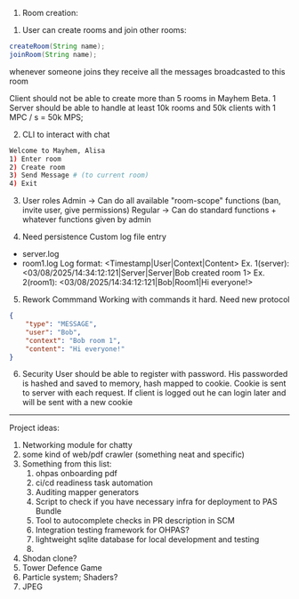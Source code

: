 1. Room creation:
1) User can create rooms and join other rooms:

```java
createRoom(String name);
joinRoom(String name);
```
whenever someone joins they receive all the messages broadcasted to this room

Client should not be able to create more than 5 rooms in Mayhem Beta.
1 Server should be able to handle at least 10k rooms and 50k clients with 1 MPC / s = 50k MPS;

2. CLI to interact with chat

```bash
Welcome to Mayhem, Alisa
1) Enter room
2) Create room
3) Send Message # (to current room)
4) Exit
```

3. User roles
Admin -> Can do all available "room-scope" functions (ban, invite user, give permissions)
Regular -> Can do standard functions + whatever functions given by admin

4. Need persistence
Custom log file entry
- server.log
- room1.log
Log format: <Timestamp|User|Context|Content>
Ex. 1(server): <03/08/2025/14:34:12:121|Server|Server|Bob created room 1>
Ex. 2(room1): <03/08/2025/14:34:12:121|Bob|Room1|Hi everyone!>

5. Rework Commmand
Working with commands it hard. Need new protocol
```json
{
    "type": "MESSAGE",
    "user": "Bob",
    "context": "Bob room 1",
    "content": "Hi everyone!"
}

```
6. Security
User should be able to register with password. 
His passworded is hashed and saved to memory, hash mapped to cookie. 
Cookie is sent to server with each request.
If client is logged out he can login later and will be sent with a new cookie
___

 <!-- like how my neovim kickstart config gradually loses amout of comments -->

Project ideas:
1) Networking module for chatty
2) some kind of web/pdf crawler (something neat and specific)
3) Something from this list:
    1. ohpas onboarding pdf
    2. ci/cd readiness task automation
    3. Auditing mapper generators
    4. Script to check if you have necessary infra for deployment to PAS Bundle
    5. Tool to autocomplete checks in PR description in SCM
    6. Integration testing framework for OHPAS?
    7. lightweight sqlite database for local development and testing
    8. 
4) Shodan clone?
5) Tower Defence Game
6) Particle system; Shaders?
7) JPEG


























